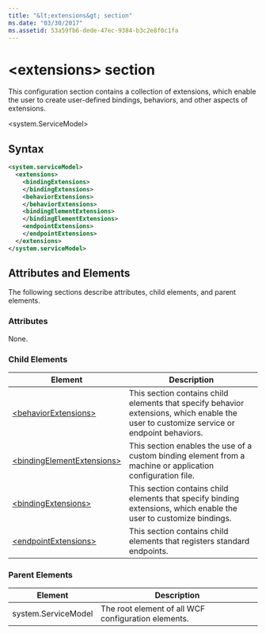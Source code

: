 ```yaml
---
title: "&lt;extensions&gt; section"
ms.date: "03/30/2017"
ms.assetid: 53a59fb6-dede-47ec-9384-b3c2e8f0c1fa
---
```

# &lt;extensions&gt; section
This configuration section contains a collection of extensions, which enable the user to create user-defined bindings, behaviors, and other aspects of extensions.  

\<system.ServiceModel>  

## Syntax  

```xml  
<system.serviceModel>  
  <extensions>  
    <bindingExtensions>  
    </bindingExtensions>  
    <behaviorExtensions>  
    </behaviorExtensions>  
    <bindingElementExtensions>  
    </bindingElementExtensions>
    <endpointExtensions>
    </endpointExtensions>
  </extensions>  
</system.serviceModel>  
```  

## Attributes and Elements  
 The following sections describe attributes, child elements, and parent elements.  

### Attributes  
 None.  

### Child Elements  


|Element|Description|  
|-------------|-----------------|  
|[\<behaviorExtensions>](../../../../../docs/framework/configure-apps/file-schema/wcf/behaviorextensions.md)|This section contains child elements that specify behavior extensions, which enable the user to customize service or endpoint behaviors.|  
|[\<bindingElementExtensions>](../../../../../docs/framework/configure-apps/file-schema/wcf/bindingelementextensions.md)|This section enables the use of a custom binding element from a machine or application configuration file.|  
|[\<bindingExtensions>](../../../../../docs/framework/configure-apps/file-schema/wcf/bindingextensions.md)|This section contains child elements that specify binding extensions, which enable the user to customize bindings.|  
|[\<endpointExtensions>](../../../../../docs/framework/configure-apps/file-schema/wcf/endpointextensions.md)|This section contains child elements that registers standard endpoints.|  

### Parent Elements  


|       Element       |                     Description                     |
|---------------------|-----------------------------------------------------|
| system.ServiceModel | The root element of all WCF configuration elements. |

